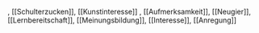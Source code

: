 , [[Schulterzucken]], [[Kunstinteresse]]
, [[Aufmerksamkeit]], [[Neugier]], [[Lernbereitschaft]], [[Meinungsbildung]], [[Interesse]], [[Anregung]]